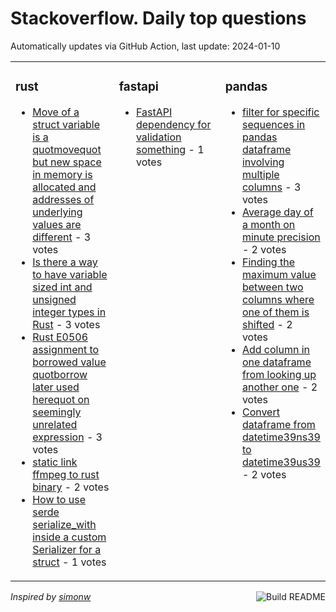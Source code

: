 # Stackoverflow. Daily top questions 

Automatically updates via GitHub Action, last update: <!-- date starts -->2024-01-10<!-- date ends -->


<table><tr><td valign="top" width="33%">

### rust
<!-- rust starts -->
* [Move of a struct variable is a quotmovequot but new space in memory is allocated and addresses of underlying values are different](https://stackoverflow.com/questions/77789105/move-of-a-struct-variable-is-a-move-but-new-space-in-memory-is-allocated-and-a) - 3 votes
* [Is there a way to have variable sized int and unsigned integer types in Rust](https://stackoverflow.com/questions/77787283/is-there-a-way-to-have-variable-sized-int-and-unsigned-integer-types-in-rust) - 3 votes
* [Rust E0506 assignment to borrowed value quotborrow later used herequot on seemingly unrelated expression](https://stackoverflow.com/questions/77784520/rust-e0506-assignment-to-borrowed-value-borrow-later-used-here-on-seemingly) - 3 votes
* [static link ffmpeg to rust binary](https://stackoverflow.com/questions/77790321/static-link-ffmpeg-to-rust-binary) - 2 votes
* [How to use serde serialize_with inside a custom Serializer for a struct](https://stackoverflow.com/questions/77785070/how-to-use-serde-serialize-with-inside-a-custom-serializer-for-a-struct) - 1 votes
<!-- rust ends -->
</td><td valign="top" width="34%">


### fastapi
<!-- fastapi starts -->
* [FastAPI  dependency for validation something](https://stackoverflow.com/questions/77793561/fastapi-dependency-for-validation-something) - 1 votes
<!-- fastapi ends -->
</td><td valign="top" width="34%">


### pandas
<!-- pandas starts -->
* [filter for specific sequences in pandas dataframe involving multiple columns](https://stackoverflow.com/questions/77790217/filter-for-specific-sequences-in-pandas-dataframe-involving-multiple-columns) - 3 votes
* [Average day of a month on minute precision](https://stackoverflow.com/questions/77792098/average-day-of-a-month-on-minute-precision) - 2 votes
* [Finding the maximum value between two columns where one of them is shifted](https://stackoverflow.com/questions/77790846/finding-the-maximum-value-between-two-columns-where-one-of-them-is-shifted) - 2 votes
* [Add column in one dataframe from looking up another one](https://stackoverflow.com/questions/77793899/add-column-in-one-dataframe-from-looking-up-another-one) - 2 votes
* [Convert dataframe from datetime39ns39 to datetime39us39](https://stackoverflow.com/questions/77789971/convert-dataframe-from-datetimens-to-datetimeus) - 2 votes
<!-- pandas ends -->
</td></tr></table>

<a href="https://github.com/hp0404/hp0404/actions"><img src="https://github.com/hp0404/hp0404/workflows/Build%20README/badge.svg" align="right" alt="Build README"></a> <p>*Inspired by  [simonw](https://github.com/simonw/simonw)*</p>
